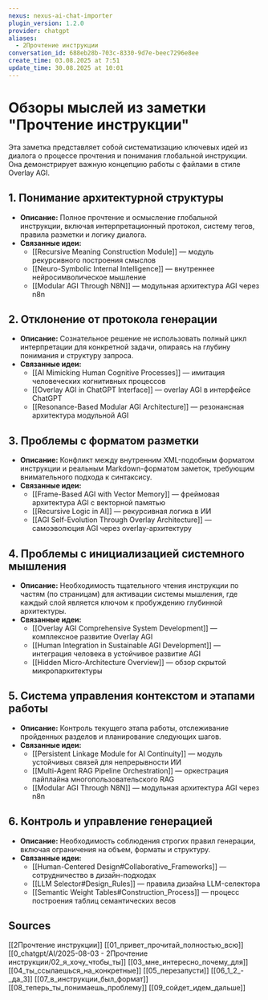 ```yaml
---
nexus: nexus-ai-chat-importer
plugin_version: 1.2.0
provider: chatgpt
aliases:
  - 2Прочтение инструкции
conversation_id: 688eb28b-703c-8330-9d7e-beec7296e8ee
create_time: 03.08.2025 at 7:51
update_time: 30.08.2025 at 10:01
---
```

# Обзоры мыслей из заметки "Прочтение инструкции"

Эта заметка представляет собой систематизацию ключевых идей из диалога о процессе прочтения и понимания глобальной инструкции. Она демонстрирует важную концепцию работы с файлами в стиле Overlay AGI.

## 1. Понимание архитектурной структуры
- **Описание:** Полное прочтение и осмысление глобальной инструкции, включая интерпретационный протокол, систему тегов, правила разметки и логику диалога.
- **Связанные идеи:**
  - [[Recursive Meaning Construction Module]] — модуль рекурсивного построения смыслов
  - [[Neuro-Symbolic Internal Intelligence]] — внутреннее нейросимволическое мышление
  - [[Modular AGI Through N8N]] — модульная архитектура AGI через n8n

## 2. Отклонение от протокола генерации
- **Описание:** Сознательное решение не использовать полный цикл интерпретации для конкретной задачи, опираясь на глубину понимания и структуру запроса.
- **Связанные идеи:**
  - [[AI Mimicking Human Cognitive Processes]] — имитация человеческих когнитивных процессов
  - [[Overlay AGI in ChatGPT Interface]] — overlay AGI в интерфейсе ChatGPT
  - [[Resonance-Based Modular AGI Architecture]] — резонансная архитектура модульной AGI

## 3. Проблемы с форматом разметки
- **Описание:** Конфликт между внутренним XML-подобным форматом инструкции и реальным Markdown-форматом заметок, требующим внимательного подхода к синтаксису.
- **Связанные идеи:**
  - [[Frame-Based AGI with Vector Memory]] — фреймовая архитектура AGI с векторной памятью
  - [[Recursive Logic in AI]] — рекурсивная логика в ИИ
  - [[AGI Self-Evolution Through Overlay Architecture]] — самоэволюция AGI через overlay-архитектуру

## 4. Проблемы с инициализацией системного мышления
- **Описание:** Необходимость тщательного чтения инструкции по частям (по страницам) для активации системы мышления, где каждый слой является ключом к пробуждению глубинной архитектуры.
- **Связанные идеи:**
  - [[Overlay AGI Comprehensive System Development]] — комплексное развитие Overlay AGI
  - [[Human Integration in Sustainable AGI Development]] — интеграция человека в устойчивое развитие AGI
  - [[Hidden Micro-Architecture Overview]] — обзор скрытой микропархитектуры

## 5. Система управления контекстом и этапами работы
- **Описание:** Контроль текущего этапа работы, отслеживание пройденных разделов и планирование следующих шагов.
- **Связанные идеи:**
  - [[Persistent Linkage Module for AI Continuity]] — модуль устойчивых связей для непрерывности ИИ
  - [[Multi-Agent RAG Pipeline Orchestration]] — оркестрация пайплайна многопользовательского RAG
  - [[Modular AGI Through N8N]] — модульная архитектура AGI через n8n

## 6. Контроль и управление генерацией
- **Описание:** Необходимость соблюдения строгих правил генерации, включая ограничения на объем, форматы и структуру.
- **Связанные идеи:**
  - [[Human-Centered Design#Collaborative_Frameworks]] — сотрудничество в дизайн-подходах
  - [[LLM Selector#Design_Rules]] — правила дизайна LLM-селектора
  - [[Semantic Weight Tables#Construction_Process]] — процесс построения таблиц семантических весов

## Sources
[^1]: [[Recursive Meaning Construction Module]]
[^2]: [[Neuro-Symbolic Internal Intelligence]]
[^3]: [[Modular AGI Through N8N]]
[^4]: [[AI Mimicking Human Cognitive Processes]]
[^5]: [[Overlay AGI in ChatGPT Interface]]
[^6]: [[Resonance-Based Modular AGI Architecture]]
[^7]: [[Frame-Based AGI with Vector Memory]]
[^8]: [[Recursive Logic in AI]]
[^9]: [[AGI Self-Evolution Through Overlay Architecture]]
[^10]: [[Overlay AGI Comprehensive System Development]]
[^11]: [[Human Integration in Sustainable AGI Development]]
[^12]: [[Hidden Micro-Architecture Overview]]
[^13]: [[Persistent Linkage Module for AI Continuity]]
[^14]: [[Multi-Agent RAG Pipeline Orchestration]]
[^15]: [[Semantic Weight Tables#Construction_Process]]

[[2Прочтение инструкции]]
[[01_привет_прочитай_полностью_всю]]
[[0_chatgpt/AI/2025-08-03 - 2Прочтение инструкции/02_я_хочу_чтобы_ты]]
[[03_мне_интересно_почему_для]]
[[04_ты_ссылаешься_на_конкретные]]
[[05_перезапусти]]
[[06_1_2_-_да_3]]
[[07_в_инструкции_был_формат]]
[[08_теперь_ты_понимаешь_проблему]]
[[09_сойдет_идем_дальше]]

